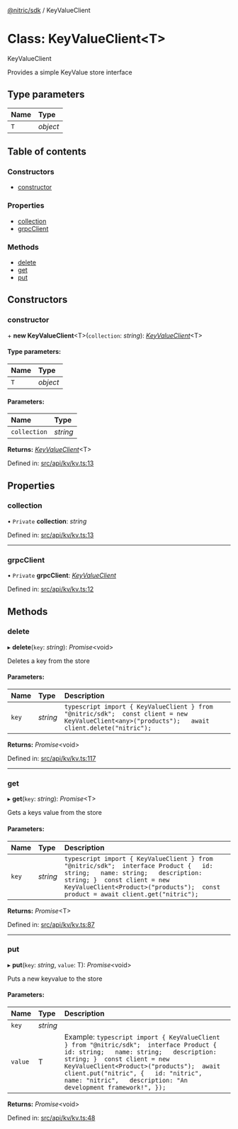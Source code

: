 [@nitric/sdk](../README.md) / KeyValueClient

# Class: KeyValueClient<T\>

KeyValueClient

Provides a simple KeyValue store interface

## Type parameters

Name | Type |
:------ | :------ |
`T` | *object* |

## Table of contents

### Constructors

- [constructor](keyvalueclient.md#constructor)

### Properties

- [collection](keyvalueclient.md#collection)
- [grpcClient](keyvalueclient.md#grpcclient)

### Methods

- [delete](keyvalueclient.md#delete)
- [get](keyvalueclient.md#get)
- [put](keyvalueclient.md#put)

## Constructors

### constructor

\+ **new KeyValueClient**<T\>(`collection`: *string*): [*KeyValueClient*](keyvalueclient.md)<T\>

#### Type parameters:

Name | Type |
:------ | :------ |
`T` | *object* |

#### Parameters:

Name | Type |
:------ | :------ |
`collection` | *string* |

**Returns:** [*KeyValueClient*](keyvalueclient.md)<T\>

Defined in: [src/api/kv/kv.ts:13](https://github.com/nitrictech/node-sdk/blob/6836675/src/api/kv/kv.ts#L13)

## Properties

### collection

• `Private` **collection**: *string*

Defined in: [src/api/kv/kv.ts:13](https://github.com/nitrictech/node-sdk/blob/6836675/src/api/kv/kv.ts#L13)

___

### grpcClient

• `Private` **grpcClient**: [*KeyValueClient*](grpc.kv.keyvalueclient.md)

Defined in: [src/api/kv/kv.ts:12](https://github.com/nitrictech/node-sdk/blob/6836675/src/api/kv/kv.ts#L12)

## Methods

### delete

▸ **delete**(`key`: *string*): *Promise*<void\>

Deletes a key from the store

#### Parameters:

Name | Type | Description |
:------ | :------ | :------ |
`key` | *string* |   ```typescript import { KeyValueClient } from "@nitric/sdk";  const client = new KeyValueClient<any>("products");   await client.delete("nitric"); ```    |

**Returns:** *Promise*<void\>

Defined in: [src/api/kv/kv.ts:117](https://github.com/nitrictech/node-sdk/blob/6836675/src/api/kv/kv.ts#L117)

___

### get

▸ **get**(`key`: *string*): *Promise*<T\>

Gets a keys value from the store

#### Parameters:

Name | Type | Description |
:------ | :------ | :------ |
`key` | *string* |   ```typescript import { KeyValueClient } from "@nitric/sdk";  interface Product {   id: string;   name: string;   description: string; }  const client = new KeyValueClient<Product>("products");  const product = await client.get("nitric"); ```    |

**Returns:** *Promise*<T\>

Defined in: [src/api/kv/kv.ts:87](https://github.com/nitrictech/node-sdk/blob/6836675/src/api/kv/kv.ts#L87)

___

### put

▸ **put**(`key`: *string*, `value`: T): *Promise*<void\>

Puts a new keyvalue to the store

#### Parameters:

Name | Type | Description |
:------ | :------ | :------ |
`key` | *string* |  |
`value` | T |   Example: ```typescript import { KeyValueClient } from "@nitric/sdk";  interface Product {   id: string;   name: string;   description: string; }  const client = new KeyValueClient<Product>("products");  await client.put("nitric", {   id: "nitric",   name: "nitric",   description: "An development framework!", });  ```    |

**Returns:** *Promise*<void\>

Defined in: [src/api/kv/kv.ts:48](https://github.com/nitrictech/node-sdk/blob/6836675/src/api/kv/kv.ts#L48)
